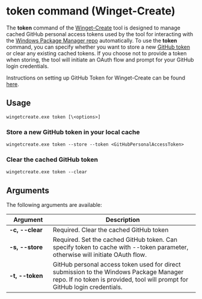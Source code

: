 # token command (Winget-Create)

The **token** command of the [Winget-Create](../README.md) tool is designed to manage cached GitHub personal access tokens used by the tool for interacting with the [Windows Package Manager repo](https://docs.microsoft.com/windows/package-manager/) automatically.
To use the **token** command, you can specify whether you want to store a new [GitHub token](https://docs.github.com/en/github/authenticating-to-github/creating-a-personal-access-token) or clear any existing cached tokens. If you choose not to provide a token when storing, the tool will initiate an OAuth flow and prompt for your GitHub login credentials.

Instructions on setting up GitHub Token for Winget-Create can be found [here](../README.md#github-personal-access-token-classic-permissions).

## Usage

`wingetcreate.exe token [\<options>]`

### Store a new GitHub token in your local cache

`wingetcreate.exe token --store --token <GitHubPersonalAccessToken>`

### Clear the cached GitHub token

`wingetcreate.exe token --clear`

## Arguments

The following arguments are available:

| <div style="width:100px">Argument</div>| Description |
|----------------  |-------------|
| **-c, --clear**  | Required. Clear the cached GitHub token
| **-s, --store**  | Required. Set the cached GitHub token. Can specify token to cache with --token parameter, otherwise will initiate OAuth flow.
| **-t, --token**   | GitHub personal access token used for direct submission to the Windows Package Manager repo. If no token is provided, tool will prompt for GitHub login credentials.
